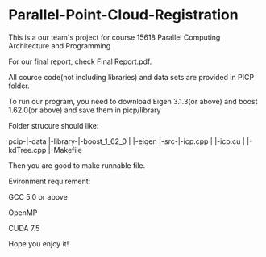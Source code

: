 # Parallel-Point-Cloud-Registration
This is a our team's project for course 15618 Parallel Computing Architecture and Programming

For our final report, check Final Report.pdf.

All cource code(not including libraries) and data sets are provided in PICP folder.

To run our program, you need to download Eigen 3.1.3(or above) and boost 1.62.0(or above) and save them in picp/library

Folder strucure should like:


pcip-|-data
     |-library-|-boost_1_62_0
     |         |-eigen
     |-src-|-icp.cpp
     |     |-icp.cu
     |     |-kdTree.cpp
     |-Makefile


Then you are good to make runnable file.

Evironment requirement:

GCC 5.0 or above

OpenMP

CUDA 7.5

Hope you enjoy it!
